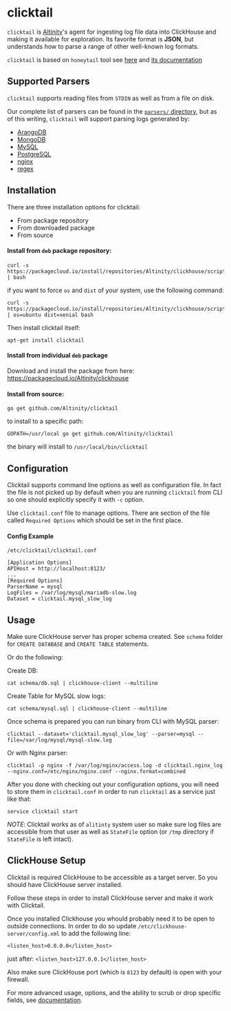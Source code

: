 # clicktail

`clicktail` is [Altinity](https://altinity.com)'s agent for ingesting log file data into ClickHouse and making it available for exploration. Its favorite format is **JSON**, but understands how to parse a range of other well-known log formats.

`clicktail` is based on `honeytail` tool see [here](https://github.com/honeycombio/honeytail) and [its documentation](https://honeycomb.io/docs/send-data/agent/)

## Supported Parsers

`clicktail` supports reading files from `STDIN` as well as from a file on disk.

Our complete list of parsers can be found in the [`parsers/` directory](parsers/), but as of this writing, `clicktail` will support parsing logs generated by:

- [ArangoDB](parsers/arangodb/)
- [MongoDB](parsers/mongodb/)
- [MySQL](parsers/mysql/)
- [PostgreSQL](parsers/postgresql/)
- [nginx](parsers/nginx/)
- [regex](parsers/regex/)

## Installation

There are three installation options for clicktail:
+ From package repository
+ From downloaded package
+ From source

#### Install from `deb` package repository:

```
curl -s https://packagecloud.io/install/repositories/Altinity/clickhouse/script.deb.sh | bash
```
if you want to force `os` and `dist` of your system, use the following command:

```
curl -s https://packagecloud.io/install/repositories/Altinity/clickhouse/script.deb.sh | os=ubuntu dist=xenial bash
```

Then install clicktail itself:
```
apt-get install clicktail
```

#### Install from individual `deb` package

Download and install the package from here: https://packagecloud.io/Altinity/clickhouse

#### Install from source:

```
go get github.com/Altinity/clicktail
```

to install to a specific path:

```
GOPATH=/usr/local go get github.com/Altinity/clicktail
```

the binary will install to `/usr/local/bin/clicktail`

## Configuration

Clicktail supports command line options as well as configuration file. In fact the file is not picked up by default when you are running `clicktail` from CLI so one should explicitly specify it with `-c` option.

Use `clicktail.conf` file to manage options. There are section of the file called `Required Options` which should be set in the first place.

#### Config Example

`/etc/clicktail/clicktail.conf`
```
[Application Options]
APIHost = http://localhost:8123/
...
[Required Options]
ParserName = mysql
LogFiles = /var/log/mysql/mariadb-slow.log
Dataset = clicktail.mysql_slow_log
```

## Usage

Make sure ClickHouse server has proper schema created. See `schema` folder for `CREATE DATABASE` and `CREATE TABLE` statements.

Or do the following:

Create DB:
```
cat schema/db.sql | clickhouse-client --multiline
```

Create Table for MySQL slow logs:
```
cat schema/mysql.sql | clickhouse-client --multiline
```

Once schema is prepared you can run binary from CLI with MySQL parser:
```
clicktail --dataset='clicktail.mysql_slow_log' --parser=mysql --file=/var/log/mysql/mysql-slow.log
```

Or with Nginx parser:

```
clicktail -p nginx -f /var/log/nginx/access.log -d clicktail.nginx_log --nginx.conf=/etc/nginx/nginx.conf --nginx.format=combined
```

After you done with checking out your configuration options, you will need to store them in `clicktail.conf` in order to run `clicktail` as a service just like that:

```
service clicktail start
```

*NOTE*: Clicktail works as of `alitinty` system user so make sure log files are accessible from that user as well as `StateFile` option (or `/tmp` directory if `StateFile` is left intact).

## ClickHouse Setup

Clicktail is required ClickHouse to be accessible as a target server. So you should have ClickHouse server installed.

Follow these steps in order to install ClickHouse server and make it work with Clicktail.

Once you installed Clickhouse you whould probably need it to be open to outside connections. In order to do so update `/etc/clickhouse-server/config.xml` to add the following line:

`<listen_host>0.0.0.0</listen_host>`

just after: `<listen_host>127.0.0.1</listen_host>`

Also make sure ClickHouse port (which is `8123` by default) is open with your firewall.


For more advanced usage, options, and the ability to scrub or drop specific fields, see [documentation](https://honeycomb.io/docs/send-data/agent).

